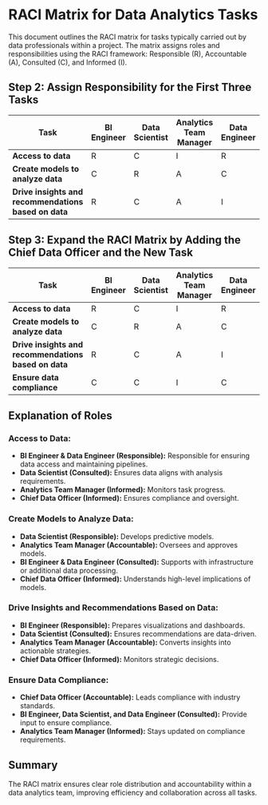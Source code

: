 # RACI Matrix for Data Analytics Tasks

This document outlines the RACI matrix for tasks typically carried out by data professionals within a project. The matrix assigns roles and responsibilities using the RACI framework: Responsible (R), Accountable (A), Consulted (C), and Informed (I).

## Step 2: Assign Responsibility for the First Three Tasks

| **Task**                     | **BI Engineer** | **Data Scientist** | **Analytics Team Manager** | **Data Engineer** |
|------------------------------|-----------------|--------------------|----------------------------|-------------------|
| **Access to data**           | R               | C                  | I                          | R                 |
| **Create models to analyze data** | C          | R                  | A                          | C                 |
| **Drive insights and recommendations based on data** | R       | C                  | A                          | I                 |

## Step 3: Expand the RACI Matrix by Adding the Chief Data Officer and the New Task

| **Task**                     | **BI Engineer** | **Data Scientist** | **Analytics Team Manager** | **Data Engineer** | **Chief Data Officer** |
|------------------------------|-----------------|--------------------|----------------------------|-------------------|-------------------------|
| **Access to data**           | R               | C                  | I                          | R                 | I                       |
| **Create models to analyze data** | C          | R                  | A                          | C                 | I                       |
| **Drive insights and recommendations based on data** | R       | C                  | A                          | I                 | I                       |
| **Ensure data compliance**   | C               | C                  | I                          | C                 | A                       |

## Explanation of Roles

### Access to Data:
- **BI Engineer & Data Engineer (Responsible):** Responsible for ensuring data access and maintaining pipelines.
- **Data Scientist (Consulted):** Ensures data aligns with analysis requirements.
- **Analytics Team Manager (Informed):** Monitors task progress.
- **Chief Data Officer (Informed):** Ensures compliance and oversight.

### Create Models to Analyze Data:
- **Data Scientist (Responsible):** Develops predictive models.
- **Analytics Team Manager (Accountable):** Oversees and approves models.
- **BI Engineer & Data Engineer (Consulted):** Supports with infrastructure or additional data processing.
- **Chief Data Officer (Informed):** Understands high-level implications of models.

### Drive Insights and Recommendations Based on Data:
- **BI Engineer (Responsible):** Prepares visualizations and dashboards.
- **Data Scientist (Consulted):** Ensures recommendations are data-driven.
- **Analytics Team Manager (Accountable):** Converts insights into actionable strategies.
- **Chief Data Officer (Informed):** Monitors strategic decisions.

### Ensure Data Compliance:
- **Chief Data Officer (Accountable):** Leads compliance with industry standards.
- **BI Engineer, Data Scientist, and Data Engineer (Consulted):** Provide input to ensure compliance.
- **Analytics Team Manager (Informed):** Stays updated on compliance requirements.

## Summary
The RACI matrix ensures clear role distribution and accountability within a data analytics team, improving efficiency and collaboration across all tasks.
